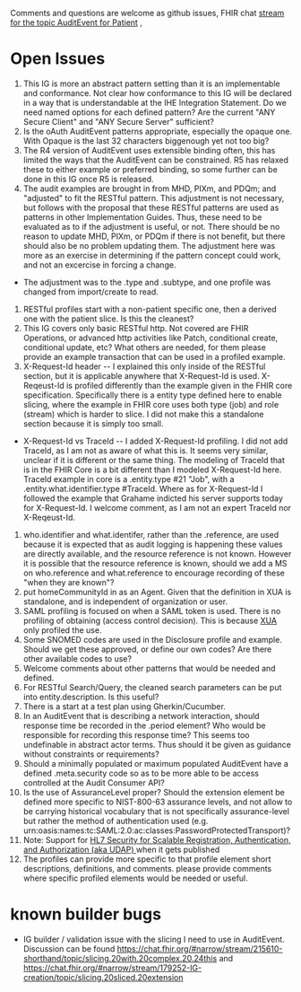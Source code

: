 Comments and questions are welcome as github issues, FHIR chat [stream for the topic AuditEvent for Patient](https://chat.fhir.org/#narrow/stream/179247-Security-and.20Privacy/topic/AuditEvent.20for.20Patient) , 
	
# Open Issues

1. This IG is more an abstract pattern setting than it is an implementable and conformance. Not clear how conformance to this IG will be declared in a way that is understandable at the IHE Integration Statement. Do we need named options for each defined pattern? Are the current "ANY Secure Client" and "ANY Secure Server" sufficient?     
1. Is the oAuth AuditEvent patterns appropriate, especially the opaque one. With Opaque is the last 32 characters biggenough yet not too big?
1. The R4 version of AuditEvent uses extensible binding often, this has limited the ways that the AuditEvent can be constrained. R5 has relaxed these to either example or preferred binding, so some further can be done in this IG once R5 is released.
1. The audit examples are brought in from MHD, PIXm, and PDQm; and "adjusted" to fit the RESTful pattern. This adjustment is not necessary, but follows with the proposal that these RESTful patterns are used as patterns in other Implementation Guides. Thus, these need to be evaluated as to if the adjustment is useful, or not. There should be no reason to update MHD, PIXm, or PDQm if there is not benefit, but there should also be no problem updating them. The adjustment here was more as an exercise in determining if the pattern concept could work, and not an excercise in forcing a change.
  - The adjustment was to the .type and .subtype, and one profile was changed from import/create to read.
1. RESTful profiles start with a non-patient specific one, then a derived one with the patient slice. Is this the cleanest?
1. This IG covers only basic RESTful http. Not covered are FHIR Operations, or advanced http activities like Patch, conditional create, conditional update, etc? What others are needed, for them please provide an example transaction that can be used in a profiled example.
1. X-Request-Id header -- I explained this only inside of the RESTful section, but it is applicable anywhere that X-Request-Id is used. X-Reqeust-Id is profiled differently than the example given in the FHIR core specification. Specifically there is a entity type defined here to enable slicing, where the example in FHIR core uses both type (job) and role (stream) which is harder to slice. I did not make this a standalone section because it is simply too small.  
  - X-Request-Id vs TraceId -- I added X-Request-Id profiling. I did not add TraceId, as I am not as aware of what this is. It seems very similar, unclear if it is different or the same thing. The modeling of TraceId that is in the FHIR Core is a bit different than I modeled X-Request-Id here. TraceId example in core is a .entity.type #21 "Job", with a .entity.what.identifier.type #TraceId. Where as for X-Request-Id I followed the example that Grahame indicted his server supports today for X-Request-Id. I welcome comment, as I am not an expert TraceId nor X-Reqeust-Id. 
1. who.identifier and what.identifer, rather than the .reference, are used because it is expected that as audit logging is happening these values are directly available, and the resource reference is not known. However it is possible that the resource reference is known, should we add a MS on who.reference and what.reference to encourage recording of these "when they are known"?
1. put homeCommunityId in as an Agent. Given that the definition in XUA is standalone, and is independent of organization or user. 
1. SAML profiling is focused on when a SAML token is used. There is no profiling of obtaining (access control decision). This is because [XUA](https://profiles.ihe.net/ITI/TF/Volume1/ch-13.html) only profiled the use.
1. Some SNOMED codes are used in the Disclosure profile and example. Should we get these approved, or define our own codes? Are there other available codes to use?
1. Welcome comments about other patterns that would be needed and defined.
1. For RESTful Search/Query, the cleaned search parameters can be put into entity.description. Is this useful?
1. There is a start at a test plan using Gherkin/Cucumber.
1. In an AuditEvent that is describing a network interaction, should response time be recorded in the .period element? Who would be responsible for recording this response time? This seems too undefinable in abstract actor terms. Thus should it be given as guidance without constraints or requirements?
1. Should a minimally populated or maximum populated AuditEvent have a defined .meta.security code so as to be more able to be access controlled at the Audit Consumer API?
1. Is the use of AssuranceLevel proper? Should the extension element be defined more specific to NIST-800-63 assurance levels, and not allow to be carrying historical vocabulary that is not specifically assurance-level but rather the method of authentication used (e.g. urn:oasis:names:tc:SAML:2.0:ac:classes:PasswordProtectedTransport)?
1. Note: Support for [HL7 Security for Scalable Registration, Authentication, and Authorization (aka UDAP) ](http://hl7.org/fhir/us/udap-security/history.html) when it gets published 
1. The profiles can provide more specific to that profile element short descriptions, definitions, and comments. please provide comments where specific profiled elements would be needed or useful.	

# known builder bugs
	   
- IG builder / validation issue with the slicing I need to use in AuditEvent. Discussion can be found https://chat.fhir.org/#narrow/stream/215610-shorthand/topic/slicing.20with.20complex.20.24this and https://chat.fhir.org/#narrow/stream/179252-IG-creation/topic/slicing.20sliced.20extension


